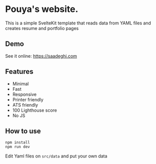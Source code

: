 # Pouya's website.

This is a simple SvelteKit template that reads data from YAML files and creates resume and portfolio pages

## Demo

See it online: https://saadeghi.com

## Features

- Minimal
- Fast
- Responsive
- Printer friendly
- ATS friendly
- 100 Lighthouse score
- No JS

## How to use

```
npm install
npm run dev
```

Edit Yaml files on `src/data` and put your own data
